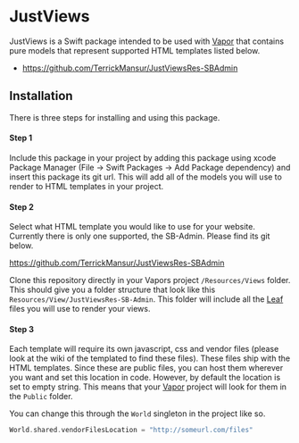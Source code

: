 # JustViews

JustViews is a Swift package intended to be used with [Vapor](https://vapor.codes/) that contains pure models that represent supported HTML templates listed below.

- https://github.com/TerrickMansur/JustViewsRes-SBAdmin

## Installation

There is three steps for installing and using this package. 

#### Step 1
Include this package in your project by adding this package using xcode Package Manager (File -> Swift Packages -> Add Package dependency) and insert this package its git url. This will add all of the models you will use to render to HTML templates in your project.

#### Step 2
Select what HTML template you would like to use for your website. Currently there is only one supported, the SB-Admin. Please find its git below.

https://github.com/TerrickMansur/JustViewsRes-SBAdmin

Clone this repository directly in your Vapors project `/Resources/Views` folder. This should give you a folder structure that look like this `Resources/View/JustViewsRes-SB-Admin`. This folder will include all the [Leaf](https://docs.vapor.codes/3.0/leaf/getting-started/) files you will use to render your views.

#### Step 3
Each template will require its own javascript, css and vendor files (please look at the wiki of the templated to find these files). These files ship with the HTML templates. Since these are public files, you can host them wherever you want and set this location in code. However, by default the location is set to empty string. This means that your [Vapor](https://vapor.codes/) project will look for them in the `Public` folder. 

You can change this through the `World` singleton in the project like so.

```Swift
World.shared.vendorFilesLocation = "http://someurl.com/files"
```
